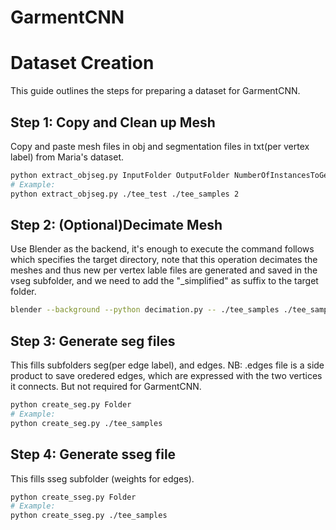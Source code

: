 # GarmentCNN

# Dataset Creation

This guide outlines the steps for preparing a dataset for GarmentCNN.

## Step 1: Copy and Clean up Mesh

Copy and paste mesh files in obj and segmentation files in txt(per vertex label) from Maria's dataset.

```bash
python extract_objseg.py InputFolder OutputFolder NumberOfInstancesToGet
# Example:
python extract_objseg.py ./tee_test ./tee_samples 2
```

## Step 2: (Optional)Decimate Mesh 
 
Use Blender as the backend, it's enough to execute the command follows which specifies the target directory, note that this operation decimates the meshes and thus new per vertex lable files are generated and saved in the vseg subfolder, and we need to add the "_simplified" as suffix to the target folder.

```bash
blender --background --python decimation.py -- ./tee_samples ./tee_samples_final
```

## Step 3: Generate seg files
This fills subfolders seg(per edge label), and edges. 
NB: .edges file is a side product to save oredered edges, which are expressed with the two vertices it connects. But not required for GarmentCNN.

```bash
python create_seg.py Folder 
# Example:
python create_seg.py ./tee_samples
```
## Step 4: Generate sseg file
This fills sseg subfolder (weights for edges).

```bash
python create_sseg.py Folder 
# Example:
python create_sseg.py ./tee_samples
```

